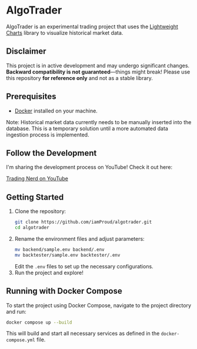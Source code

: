# AlgoTrader

AlgoTrader is an experimental trading project that uses the [Lightweight Charts](https://tradingview.github.io/lightweight-charts/) library to visualize historical market data.

## Disclaimer

This project is in active development and may undergo significant changes. **Backward compatibility is not guaranteed**—things might break! Please use this repository **for reference only** and not as a stable library.

## Prerequisites
- [Docker](https://docs.docker.com/get-started/get-docker/) installed on your machine.

Note: Historical market data currently needs to be manually inserted into the database. This is a temporary solution until a more automated data ingestion process is implemented.

## Follow the Development

I'm sharing the development process on YouTube! Check it out here:

[Trading Nerd on YouTube](https://youtube.com/playlist?list=PLaqitSpR8hexOLbvtjkdOt_FRcu2mmwY1&si=ygHgsfvDMnBwl8rV)

## Getting Started

1. Clone the repository:
   ```sh
   git clone https://github.com/iamProud/algotrader.git
   cd algotrader
   ```
2. Rename the environment files and adjust parameters:
   ```sh
   mv backend/sample.env backend/.env
   mv backtester/sample.env backtester/.env
   ```
   Edit the `.env` files to set up the necessary configurations.
3. Run the project and explore!  

## Running with Docker Compose

To start the project using Docker Compose, navigate to the project directory and run:
   ```sh
   docker compose up --build
   ```
This will build and start all necessary services as defined in the `docker-compose.yml` file.